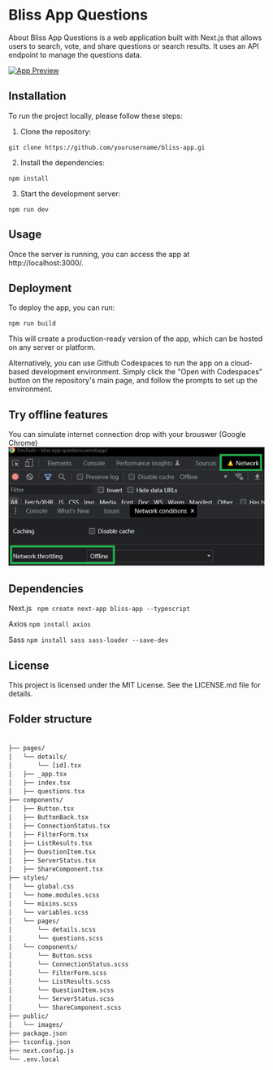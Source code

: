 # Bliss App Questions

About
Bliss App Questions is a web application built with Next.js that allows users to search, vote, and share questions or search results. It uses an API endpoint to manage the questions data.


<a href="https://bliss-app-questions.vercel.app/" target="_blank"><img src="/public/images/screen-project.png" alt="App Preview"/></a>


## Installation
To run the project locally, please follow these steps:

1. Clone the repository:

```
git clone https://github.com/yourusername/bliss-app.gi
```

2. Install the dependencies:
```
npm install
```

3. Start the development server:
```
npm run dev
```

## Usage
Once the server is running, you can access the app at http://localhost:3000/.

## Deployment
To deploy the app, you can run:
```
npm run build
```
This will create a production-ready version of the app, which can be hosted on any server or platform.

Alternatively, you can use Github Codespaces to run the app on a cloud-based development environment. Simply click the "Open with Codespaces" button on the repository's main page, and follow the prompts to set up the environment.

## Try offline features
You can simulate internet connection drop with your brouswer (Google Chrome)
<img src="/public/images/fake-wifi.png" alt="Fake wifi"/>

## Dependencies

Next.js <code> npm create next-app bliss-app --typescript</code>

Axios <code>npm install axios</code>

Sass <code>npm install sass sass-loader --save-dev</code>

## License
This project is licensed under the MIT License. See the LICENSE.md file for details.


## Folder structure

<code>
├── pages/
│   └── details/
│       └── [id].tsx
│   ├── _app.tsx
│   ├── index.tsx
│   ├── questions.tsx
├── components/
│   ├── Button.tsx
│   ├── ButtonBack.tsx
│   ├── ConnectionStatus.tsx
│   ├── FilterForm.tsx
│   ├── ListResults.tsx
│   ├── QuestionItem.tsx
│   ├── ServerStatus.tsx
│   ├── ShareComponent.tsx
├── styles/
│   └── global.css
│   └── home.modules.scss
│   └── mixins.scss
│   └── variables.scss
│   └── pages/
│       └── details.scss
│       └── questions.scss
│   └── components/
│       └── Button.scss
│       └── ConnectionStatus.scss
│       └── FilterForm.scss
│       └── ListResults.scss
│       └── QuestionItem.scss
│       └── ServerStatus.scss
│       └── ShareComponent.scss
├── public/
│   └── images/
├── package.json
├── tsconfig.json
├── next.config.js
└── .env.local
</code>
